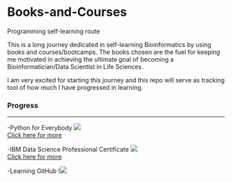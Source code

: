 # Books-and-Courses
Programming self-learning route 

This is a long journey dedicated in self-learning Bioinformatics by using books and courses/bootcamps. 
The books chosen are the fuel for keeping me motivated in achieving the ultimate goal of becoming a Bioinformatician/Data Scientist in Life Sciences. 

I am very excited for starting this journey and this repo will serve as tracking tool of how much I have progressed in learning. <br>

### Progress
***
-Python for Everybody ![](https://geps.dev/progress/25) <br>
[Click here for more](https://github.com/aglaiak/Books-and-Courses/tree/main/Python%20for%20Everybody) <br> 

-IBM Data Science Professional Certificate ![](https://geps.dev/progress/45) <br>
[Click here for more](https://github.com/aglaiak/Books-and-Courses/tree/main/IBM%20Data%20Science%20Professional%20Certificate)

-Learning GitHub !![](https://geps.dev/progress/55) <br>
